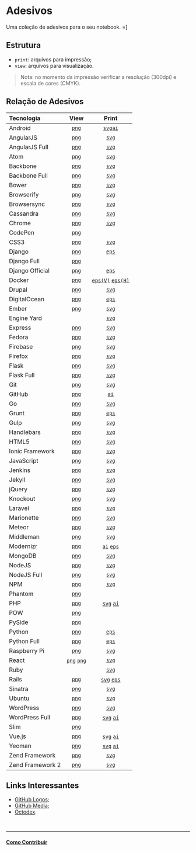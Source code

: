 # Adesivos

Uma coleção de adesivos para o seu notebook. =]

## Estrutura

* `print`: arquivos para impressão;
* `view`: arquivos para visualização.

> Nota: no momento da impressão verificar a resolução (300dpi) e escala de cores (CMYK).

## Relação de Adesivos

| Tecnologia        | View                             | Print                                                                         |
|:------------------|:--------------------------------:|:-----------------------------------------------------------------------------:|
| Android         | [`png`](view/android.png)      | [`svg`](print/android.svg)[`ai`](print/android.ai)                                                  |
| AngularJS         | [`png`](view/angularjs.png)      | [`svg`](print/angularjs.svg)                                                  |
| AngularJS Full    | [`png`](view/angularjs-full.png) | [`svg`](print/angularjs-full.svg)                                             |
| Atom              | [`png`](view/atom.png)           | [`svg`](print/atom.svg)                                                       |
| Backbone          | [`png`](view/backbone.png)       | [`svg`](print/backbone.svg)                                                   |
| Backbone Full     | [`png`](view/backbone-full.png)  | [`svg`](print/backbone-full.svg)                                              |
| Bower             | [`png`](view/bower.png)          | [`svg`](print/bower.svg)                                                      |
| Browserify        | [`png`](view/browserify.png)     | [`svg`](print/browserify.svg)                                                 |
| Browsersync       | [`png`](view/browsersync.png)    | [`svg`](print/browsersync.svg)                                                |
| Cassandra         | [`png`](view/cassandra.png)      | [`svg`](print/cassandra.svg)                                                  |
| Chrome            | [`png`](view/chrome.png)         | [`svg`](print/chrome.svg)                                                     |
| CodePen           | [`png`](view/codepen.png)        |                                                                               |
| CSS3              | [`png`](view/css3.png)           | [`svg`](print/CSS3.svg)                                                       |
| Django            | [`png`](view/django_symbol.png)  | [`eps`](print/django_symbol.eps)                                              |
| Django Full       | [`png`](view/django_full.png)    |                                                                               |
| Django Official   | [`png`](view/django_official.png)| [`eps`](print/django_official.eps)                                            |
| Docker            | [`png`](view/docker-vertical.png)| [`eps(V)`](print/docker-vertical.eps) [`eps(H)`](print/docker-horizontal.eps) |
| Drupal            | [`png`](view/drupal.png)         | [`svg`](print/drupal.svg)                                                     |
| DigitalOcean      | [`png`](view/digitalocean.png)   | [`eps`](print/digitalocean.eps)                                               |
| Ember             | [`png`](view/ember.png)          | [`svg`](print/ember.svg)                                                      |
| Engine Yard       |                                  | [`svg`](print/engine-yard.svg)                                                |
| Express           | [`png`](view/express.png)        | [`svg`](print/express.svg)                                                    |
| Fedora            | [`png`](view/fedora.png)         | [`svg`](print/fedora.svg)                                                     |
| Firebase          | [`png`](view/firebase.png)       | [`svg`](print/firebase.svg)                                                   |
| Firefox           | [`png`](view/firefox.png)        | [`svg`](print/firefox-logo.svg)                                               |
| Flask             | [`png`](view/flask.png)          | [`svg`](print/flask.svg)                                                      |
| Flask Full        | [`png`](view/flask-full.png)     | [`svg`](print/flask-full.svg)                                                 |
| Git               | [`png`](view/git.png)            | [`svg`](print/Git-logo.svg)                                                   |
| GitHub            | [`png`](view/github.png)         | [`ai`](print/github.ai)                                                       |
| Go                | [`png`](view/gopher.png)         | [`svg`](print/gopher.svg)                                                     |
| Grunt             | [`png`](view/grunt.png)          | [`eps`](print/grunt-logo.eps)                                                 |
| Gulp              | [`png`](view/gulp.png)           | [`svg`](print/gulp.svg)                                                       |
| Handlebars        | [`png`](view/handlebars.png)     | [`svg`](print/handlebars.svg)                                                 |
| HTML5             | [`png`](view/HTML5.png)          | [`svg`](print/HTML5_Logo.svg)                                                 |
| Ionic Framework   | [`png`](view/ionic.png)          | [`svg`](print/ionic.svg)                                                      |
| JavaScript        | [`png`](view/javascript.png)     | [`svg`](print/javascript.svg)                                                 |
| Jenkins           | [`png`](view/jenkins.png)        | [`svg`](print/jenkins.svg)                                                    |
| Jekyll            | [`png`](view/jekyll.png)         | [`svg`](print/jekyll.svg)                                                     |
| jQuery            | [`png`](view/jquery.png)         | [`svg`](print/jquery.svg)                                                     |
| Knockout          | [`png`](view/knockout.png)       | [`svg`](print/knockout.svg)                                                   |
| Laravel           | [`png`](view/laravel.png)        | [`svg`](print/laravel.svg)                                                    |
| Marionette        | [`png`](view/marionette.png)     | [`svg`](print/marionette.svg)                                                 |
| Meteor            | [`png`](view/meteor.png)         | [`svg`](print/meteor.svg)                                                     |
| Middleman         | [`png`](view/middleman.png)      | [`svg`](print/middleman.svg)                                                  |
| Modernizr         | [`png`](view/modernizr.png)      | [`ai`](print/Modernizr%2B2%2BLogo.ai) [`eps`](print/Modernizr%2B2%2BLogo.eps) |
| MongoDB           | [`png`](view/mongodb.png)        | [`svg`](print/mongodb.svg)                                                    |
| NodeJS            | [`png`](view/nodejs.png)         | [`svg`](print/nodejs.svg)                                                     |
| NodeJS Full       | [`png`](view/nodejsfull.png)     | [`svg`](print/nodejsfull.svg)                                                 |
| NPM               | [`png`](view/npm.png)            | [`svg`](print/npm.svg)                                                        |
| Phantom           | [`png`](view/phantomjs.png)      |                                                                               |
| PHP               | [`png`](view/php.png)            | [`svg`](print/php.svg) [`ai`](print/php-logo.ai)                              |
| POW               | [`png`](view/pow.png)            |                                                                               |
| PySide            | [`png`](view/pyside.png)         |                                                                               |
| Python            | [`png`](view/python_symbol.png)  | [`eps`](print/python_symbol.eps)                                              |
| Python Full       | [`png`](view/python_full.png)    | [`eps`](print/python_full.eps)                                                |
| Raspberry Pi      | [`png`](view/raspberry-pi.png)   | [`svg`](print/raspberry-pi.svg)                                               |
| React             | [`png`](view/react-backgroundBlack.png) [`png`](view/react-backgroundWhite.png) | [`svg`](print/react.svg)       |
| Ruby              |                                  | [`svg`](print/Ruby_logo.svg)                                                  |
| Rails             | [`png`](view/rails.png)          | [`svg`](print/rails.svg) [`eps`](print/rails.eps)                             |
| Sinatra           | [`png`](view/sinatra.png)        | [`svg`](print/sinatra.svg)                                                    |
| Ubuntu            | [`png`](view/ubuntu.png)         | [`svg`](print/ubuntu.svg)                                                     |
| WordPress         | [`png`](view/wordpress.png)      | [`svg`](print/wordpress.svg)                                                  |
| WordPress Full    | [`png`](view/wordpressfull.png)  | [`svg`](print/wordpressfull.svg) [`ai`](print/wordpress.ai)                   |
| Slim              | [`png`](view/slim.png)           |                                                                               |
| Vue.js            | [`png`](view/vuejs.png)         | [`svg`](print/vuejs.svg) [`ai`](print/vuejs.ai)                             |
| Yeoman            | [`png`](view/yeoman.png)         | [`svg`](print/yeoman.svg) [`ai`](print/yeoman.ai)                             |
| Zend Framework    | [`png`](view/zend-framework.png) | [`svg`](print/zend-framework.svg)                                             |
| Zend Framework 2  | [`png`](view/zend-framework2.png) | [`svg`](print/zend-framework2.svg)                                           |

## Links Interessantes

* [GitHub Logos](https://github.com/logos);
* [GitHub Media](https://github.com/github/media);
* [Octodex](http://octodex.github.com/).


<br/>

---

#### [Como Contribuir](https://github.com/cerebrobr/cerebro/blob/master/README.md#como-contribuir)
